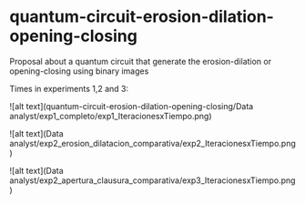 # quantum-circuit-erosion-dilation-opening-closing
Proposal about a quantum circuit that generate the erosion-dilation or opening-closing using binary images

Times in experiments 1,2 and 3:



![alt text](quantum-circuit-erosion-dilation-opening-closing/Data analyst/exp1_completo/exp1_IteracionesxTiempo.png)

![alt text](Data analyst/exp2_erosion_dilatacion_comparativa/exp2_IteracionesxTiempo.png)

![alt text](Data analyst/exp2_apertura_clausura_comparativa/exp3_IteracionesxTiempo.png)

